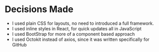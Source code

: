 # Decisions Made

-   I used plain CSS for layouts, no need to introduced a full framework.
-   I used inline styles in React, for quick updates all in JavaScript
-   I used BootStrap for more of a component based approach
-   I used Octokit instead of axios, since it was written specifically for GitHub
